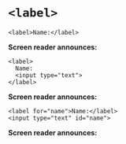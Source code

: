# `<label>`

    <label>Name:</label>

**Screen reader announces:**

    <label>
      Name:
      <input type="text">
    </label>

**Screen reader announces:**

    <label for="name">Name:</label>
    <input type="text" id="name">

**Screen reader announces:**
